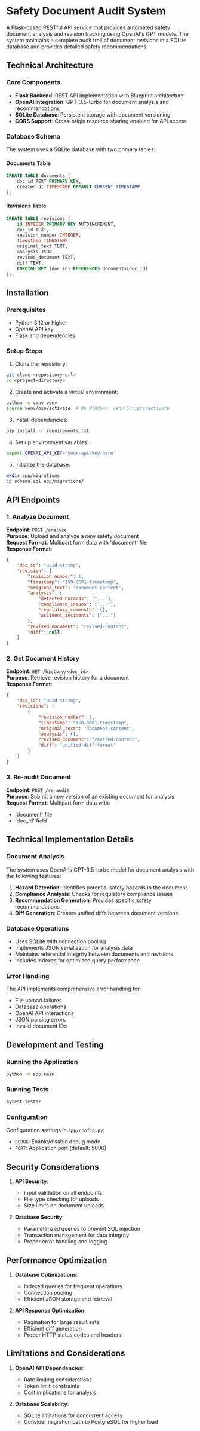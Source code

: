# Safety Document Audit System

A Flask-based RESTful API service that provides automated safety document analysis and revision tracking using OpenAI's GPT models. The system maintains a complete audit trail of document revisions in a SQLite database and provides detailed safety recommendations.

## Technical Architecture

### Core Components
- **Flask Backend**: REST API implementation with Blueprint architecture
- **OpenAI Integration**: GPT-3.5-turbo for document analysis and recommendations
- **SQLite Database**: Persistent storage with document versioning
- **CORS Support**: Cross-origin resource sharing enabled for API access

### Database Schema
The system uses a SQLite database with two primary tables:

#### Documents Table
```sql
CREATE TABLE documents (
    doc_id TEXT PRIMARY KEY,
    created_at TIMESTAMP DEFAULT CURRENT_TIMESTAMP
);
```

#### Revisions Table
```sql
CREATE TABLE revisions (
    id INTEGER PRIMARY KEY AUTOINCREMENT,
    doc_id TEXT,
    revision_number INTEGER,
    timestamp TIMESTAMP,
    original_text TEXT,
    analysis JSON,
    revised_document TEXT,
    diff TEXT,
    FOREIGN KEY (doc_id) REFERENCES documents(doc_id)
);
```

## Installation

### Prerequisites
- Python 3.12 or higher
- OpenAI API key
- Flask and dependencies

### Setup Steps

1. Clone the repository:
```bash
git clone <repository-url>
cd <project-directory>
```

2. Create and activate a virtual environment:
```bash
python -m venv venv
source venv/bin/activate  # On Windows: venv\Scripts\activate
```

3. Install dependencies:
```bash
pip install -r requirements.txt
```

4. Set up environment variables:
```bash
export OPENAI_API_KEY='your-api-key-here'
```

5. Initialize the database:
```bash
mkdir app/migrations
cp schema.sql app/migrations/
```

## API Endpoints

### 1. Analyze Document
**Endpoint**: `POST /analyze`  
**Purpose**: Upload and analyze a new safety document  
**Request Format**: Multipart form data with 'document' file  
**Response Format**:
```json
{
    "doc_id": "uuid-string",
    "revision": {
        "revision_number": 1,
        "timestamp": "ISO-8601-timestamp",
        "original_text": "document-content",
        "analysis": {
            "detected_hazards": ["..."],
            "compliance_issues": ["..."],
            "regulatory_comments": {},
            "accident_incidents": ["..."]
        },
        "revised_document": "revised-content",
        "diff": null
    }
}
```

### 2. Get Document History
**Endpoint**: `GET /history/<doc_id>`  
**Purpose**: Retrieve revision history for a document  
**Response Format**:
```json
{
    "doc_id": "uuid-string",
    "revisions": [
        {
            "revision_number": 1,
            "timestamp": "ISO-8601-timestamp",
            "original_text": "document-content",
            "analysis": {},
            "revised_document": "revised-content",
            "diff": "unified-diff-format"
        }
    ]
}
```

### 3. Re-audit Document
**Endpoint**: `POST /re_audit`  
**Purpose**: Submit a new version of an existing document for analysis  
**Request Format**: Multipart form data with:
- 'document' file
- 'doc_id' field

## Technical Implementation Details

### Document Analysis
The system uses OpenAI's GPT-3.5-turbo model for document analysis with the following features:

1. **Hazard Detection**: Identifies potential safety hazards in the document
2. **Compliance Analysis**: Checks for regulatory compliance issues
3. **Recommendation Generation**: Provides specific safety recommendations
4. **Diff Generation**: Creates unified diffs between document versions

### Database Operations
- Uses SQLite with connection pooling
- Implements JSON serialization for analysis data
- Maintains referential integrity between documents and revisions
- Includes indexes for optimized query performance

### Error Handling
The API implements comprehensive error handling for:
- File upload failures
- Database operations
- OpenAI API interactions
- JSON parsing errors
- Invalid document IDs

## Development and Testing

### Running the Application
```bash
python -m app.main
```

### Running Tests
```bash
pytest tests/
```

### Configuration
Configuration settings in `app/config.py`:
- `DEBUG`: Enable/disable debug mode
- `PORT`: Application port (default: 5000)

## Security Considerations

1. **API Security**:
   - Input validation on all endpoints
   - File type checking for uploads
   - Size limits on document uploads

2. **Database Security**:
   - Parameterized queries to prevent SQL injection
   - Transaction management for data integrity
   - Proper error handling and logging

## Performance Optimization

1. **Database Optimizations**:
   - Indexed queries for frequent operations
   - Connection pooling
   - Efficient JSON storage and retrieval

2. **API Response Optimization**:
   - Pagination for large result sets
   - Efficient diff generation
   - Proper HTTP status codes and headers

## Limitations and Considerations

1. **OpenAI API Dependencies**:
   - Rate limiting considerations
   - Token limit constraints
   - Cost implications for analysis

2. **Database Scalability**:
   - SQLite limitations for concurrent access
   - Consider migration path to PostgreSQL for higher load
